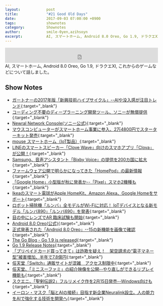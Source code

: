 ```yaml
---
layout:            post
title:             "#21 Good Old Days"
date:              2017-09-03 07:00:00 +0900
tags:              shownotes
category:          Shownotes
author:            smile-0yen,azihsoyn
excerpt:           AI, スマートホーム, Android 8.0 Oreo, Go 1.9, ドラクエXI, これからのゲームなどについて話しました。
---
```

<iframe width="100%" height="50" scrolling="no" frameborder="no" src="https://w.soundcloud.com/player/?url=https%3A//api.soundcloud.com/tracks/340645900&amp;auto_play=false&amp;hide_related=false&amp;show_user=true&amp;show_reposts=false&amp;visual=false&amp;show_artwork=false&amp;default_height=75"></iframe>
AI, スマートホーム, Android 8.0 Oreo, Go 1.9, ドラクエXI, これからのゲームなどについて話しました。

## Show Notes
- [ガートナーの2017年版「新興技術ハイプサイクル」--AIや没入感が注目トレンド](https://japan.cnet.com/article/35105879/){:target="_blank"}
- [コーディング不要のディープラーニング開発ツール、ソニーが無償提供](http://www.itmedia.co.jp/news/articles/1708/17/news094.html){:target="_blank"}
- [Newral Network Console(ソニー公式)](https://dl.sony.com/ja/){:target="_blank"}
- [マウスコンピューターがスマートホーム事業に参入、2万4800円でスターターキット発売](http://internet.watch.impress.co.jp/docs/news/1076733.html){:target="_blank"}
- [mouse スマートホーム（IoT製品）](http://www.mouse-jp.co.jp/smarthome/){:target="_blank"}
- [LINEのスマートスピーカー「Clove Wave」向けのスマホアプリ「Clova」が公開！](https://robotstart.info/2017/08/24/line-clova-apps.html){:target="_blank"}
- [Samsung、音声アシスタント「Bixby Voice」の提供を200カ国に拡大](http://www.itmedia.co.jp/mobile/articles/1708/23/news046.html){:target="_blank"}
- [ファームウェア公開で明らかになってきた「HomePod」の最新情報](https://japan.cnet.com/article/35105745/2/){:target="_blank"}
- [「Google Home」小型版が秋に発表か--「Pixel」スマホ2機種も](https://japan.cnet.com/article/35106079/){:target="_blank"}
- [Ikeaのスマート電球がApple HomeKit、Amazon Alexa、Google Homeをサポート](http://jp.techcrunch.com/2017/08/11/20170810ikea-smart-lightbulbs-get-homekit-alexa-and-google-home-support/){:target="_blank"}
- [ロボット掃除機「ルンバ」全モデルがWi-Fiに対応！ IoTデバイスとなる新モデル「ルンバ890」「ルンバ690」を発表](https://robotstart.info/2017/08/03/roomba-wifi.html){:target="_blank"}
- [目の中にレンズでAR 臨床試験も開始](https://thinkit.co.jp/article/12538){:target="_blank"}
- [Android 8.0 Oreo(公式)](https://www.android.com/eclipse/){:target="_blank"}
- [正式発表された「Android 8.0 Oreo」--15の新機能を画像で確認](https://japan.cnet.com/article/35106273/){:target="_blank"}
- [The Go Blog - Go 1.9 is released](https://blog.golang.org/go1.9){:target="_blank"}
- [Go 1.9 Release Notes](https://golang.org/doc/go1.9){:target="_blank"}
- [「プリペイドカード買ってきて」は詐欺を疑え！　架空請求の“電子マネー型”被害増加、半年で7.8億円](http://internet.watch.impress.co.jp/docs/news/1076973.html){:target="_blank"}
- [任天堂「Switch」通販サイトが混雑　アクセス制限中](http://www.itmedia.co.jp/news/articles/1708/22/news094.html){:target="_blank"}
- [任天堂、「ミニスーファミ」の紹介映像を公開--やり直しができるリプレイ機能も](https://japan.cnet.com/article/35106112/){:target="_blank"}
- [スクエニ、「聖剣伝説2」フルリメイク作を2月15日発売--Windows向けも](https://japan.cnet.com/article/35106333/){:target="_blank"}
- [イーロン・マスク「脳とAIの接続」目指す新企業Neuralink設立。人の能力をAIで強化する技術を開発へ](http://japanese.engadget.com/2017/03/28/ai-neuralink-ai/){:target="_blank"}
